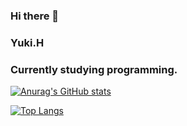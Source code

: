 ### Hi there 👋
### Yuki.H
### Currently studying programming.


[![Anurag's GitHub stats](https://github-readme-stats.vercel.app/api?username=takahashi123456)](https://github.com/anuraghazra/github-readme-stats)

[![Top Langs](https://github-readme-stats.vercel.app/api/top-langs/?username=takahashi123456&layout=compact)](https://github.com/anuraghazra/github-readme-stats)



<!--
**takahashi123456/takahashi123456** is a ✨ _special_ ✨ repository because its `README.md` (this file) appears on your GitHub profile.

Here are some ideas to get you started:

- 🔭 I’m currently working on ...
- 🌱 I’m currently learning ...
- 👯 I’m looking to collaborate on ...
- 🤔 I’m looking for help with ...
- 💬 Ask me about ...
- 📫 How to reach me: ...
- 😄 Pronouns: ...
- ⚡ Fun fact: ...
-->
